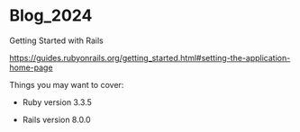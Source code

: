# Blog_2024
Getting Started with Rails

https://guides.rubyonrails.org/getting_started.html#setting-the-application-home-page

Things you may want to cover:

* Ruby version 3.3.5

* Rails version 8.0.0


